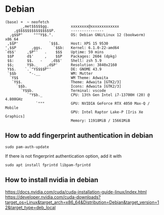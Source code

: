# Debian

```shell
(base) ➜  ~ neofetch
       _,met$$$$$gg.          xxxxxxxx@xxxxxxxxxxxxx
    ,g$$$$$$$$$$$$$$$P.       --------------- 
  ,g$$P"     """Y$$.".        OS: Debian GNU/Linux 12 (bookworm) x86_64 
 ,$$P'              `$$$.     Host: XPS 15 9530 
',$$P       ,ggs.     `$$b:   Kernel: 6.1.0-22-amd64 
`d$$'     ,$P"'   .    $$$    Uptime: 59 mins 
 $$P      d$'     ,    $$P    Packages: 2604 (dpkg) 
 $$:      $$.   -    ,d$$'    Shell: zsh 5.9 
 $$;      Y$b._   _,d$P'      Resolution: 3840x2160 
 Y$$.    `.`"Y$$$$P"'         DE: GNOME 43.9 
 `$$b      "-.__              WM: Mutter 
  `Y$$                        WM Theme: Adwaita 
   `Y$$.                      Theme: Adwaita [GTK2/3] 
     `$$b.                    Icons: Adwaita [GTK2/3] 
       `Y$$b.                 Terminal: vscode 
          `"Y$b._             CPU: 13th Gen Intel i7-13700H (20) @ 4.800GHz 
              `"""            GPU: NVIDIA GeForce RTX 4050 Max-Q / Mobile 
                              GPU: Intel Raptor Lake-P [Iris Xe Graphics] 
                              Memory: 11918MiB / 15661MiB 
```

## How to add fingerprint authentication in debian

```shell
sudo pam-auth-update
```

If there is not fingerprint authentication option, add it with 

```shell
sudo apt install fprintd libpam-fprintd
```

## How to install nvidia in debian

https://docs.nvidia.com/cuda/cuda-installation-guide-linux/index.html
https://developer.nvidia.com/cuda-downloads?target_os=Linux&target_arch=x86_64&Distribution=Debian&target_version=12&target_type=deb_local